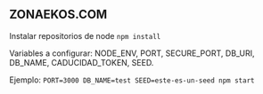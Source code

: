 ## ZONAEKOS.COM

Instalar repositorios de node ```npm install```

Variables a configurar: NODE_ENV, PORT, SECURE_PORT, DB_URI, DB_NAME, CADUCIDAD_TOKEN, SEED.

Ejemplo:
```PORT=3000 DB_NAME=test SEED=este-es-un-seed npm start```